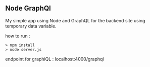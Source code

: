 ## Node GraphQl

My simple app using Node and GraphQL for the backend site using temporary data variable.

how to run :
```
> npm install
> node server.js
```

endpoint for graphiQL :
localhost:4000/graphql
